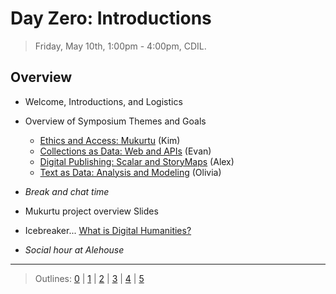 # Day Zero: Introductions

> Friday, May 10th, 1:00pm - 4:00pm, CDIL.

## Overview

- Welcome, Introductions, and Logistics
- Overview of Symposium Themes and Goals
    - [Ethics and Access: Mukurtu](day-1.md) (Kim)
    - [Collections as Data: Web and APIs](day-2.md) (Evan)
    - [Digital Publishing: Scalar and StoryMaps](day-3.md) (Alex)
    - [Text as Data: Analysis and Modeling](day-4.md) (Olivia)
- *Break and chat time*
- Mukurtu project overview Slides
- Icebreaker... [What is Digital Humanities?](https://whatisdigitalhumanities.com/)

- *Social hour at Alehouse*

-----------------------

> Outlines: [0](day-0.md) | [1](day-1.md) | [2](day-2.md) | [3](day-3.md) | [4](day-4.md) | [5](day-5.md)
